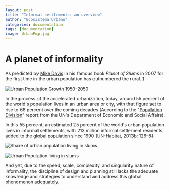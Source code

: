 ```yaml
---
layout: post
title: "Informal settlements: an overview"
author: "Ecosistema Urbano"
categories: documentation
tags: [documentation]
image: UrbanPop.jpg
---
```


# A planet of informality
As predicted by [Mike Davis](https://en.wikipedia.org/wiki/Mike_Davis_(scholar)) in his famous book _Planet of Slums_ in 2007 for the first time in the urban population has outnumbered the rural. [1][1]


![Urban Population Growth 1950-2050](/Slums/assets/img/Urban-Population-Growth-1950-to-2050.gif "Urban Population Growth 1950 to 2050")


In the process of the accelerated urbanization, today, around 55 percent of the world's population lives in an urban area or city, with that figure set to rise to 68 percent over the coming decades (According to the "[Population Division](https://population.un.org/wpp/)" report from the UN's Department of Economic and Social Affairs).



In this 55 percent, an estimated 25 percent of the world's urban population lives in informal settlements, with 213 million informal settlement residents added to the global population since 1990 (UN-Habitat, 2013b: 126–8). 

![Share of urban population living in slums](/Slums/assets/img/Share-of-urban-population-living-in-slums-GIF.gif "Share of urban population living in slums")

![Urban Population living in slums](/Slums/assets/img/Urban-Slums-Population-GIF.gif "Urban Population living in slums")

And yet, due to the speed, scale, complexity, and singularity nature of informality, the discipline of design and planning still lacks the adequate knowledge and strategies to understand and address this global phenomenon adequately.


[1]: https://data.worldbank.org/indicator/sp.urb.totl.in.zs?end=2018&start=1960&view=chart